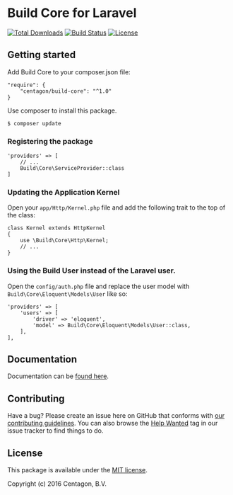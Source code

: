 # Build Core for Laravel

[![Total Downloads](https://poser.pugx.org/centagon/build-core/downloads.png)](https://packagist.org/packages/centagon/build-core)
[![Build Status](https://img.shields.io/travis/centagon/build-core/master.svg?style=flat-square)](https://travis-ci.org/centagon/build-core)
[![License](https://poser.pugx.org/centagon/build-core/license.png)](https://packagist.org/packages/centagon/build-core)

## Getting started

Add Build Core to your composer.json file:

```
"require": {
    "centagon/build-core": "^1.0"
}
```

Use composer to install this package.

```
$ composer update
```

### Registering the package

```
'providers' => [
	// ...
	Build\Core\ServiceProvider::class
]
```

### Updating the Application Kernel

Open your `app/Http/Kernel.php` file and add the following trait to the top of the class:

```
class Kernel extends HttpKernel
{
    use \Build\Core\Http\Kernel;
    // ...
}
```

### Using the Build User instead of the Laravel user.

Open the `config/auth.php` file and replace the user model with `Build\Core\Eloquent\Models\User` like so:

```
'providers' => [
	'users' => [
		'driver' => 'eloquent',
		'model' => Build\Core\Eloquent\Models\User::class,
	],
],
```

## Documentation

Documentation can be [found here](https://centagon.github.io/build-core/).

## Contributing

Have a bug? Please create an issue here on GitHub that conforms with
[our contributing guidelines](https://github.com/centagon/guidelines/blob/master/contributing.md).
You can also browse the [Help Wanted](https://github.com/centagon/primer/labels/help%20wanted)
tag in our issue tracker to find things to do.

## License

This package is available under the [MIT license](https://github.com/centagon/primer/blob/master/LICENSE).

Copyright (c) 2016 Centagon, B.V.